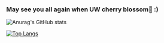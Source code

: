 
### May see you all again when UW cherry blossom🌸 :)  

![Anurag's GitHub stats](https://github-readme-stats.vercel.app/api?username=cheimu&show_icons=true&theme=tokyonight&&count_private=true)

[![Top Langs](https://github-readme-stats.vercel.app/api/top-langs/?username=cheimu&layout=compact&langs_count=9&&count_private=true)](https://github.com/anuraghazra/github-readme-stats)



